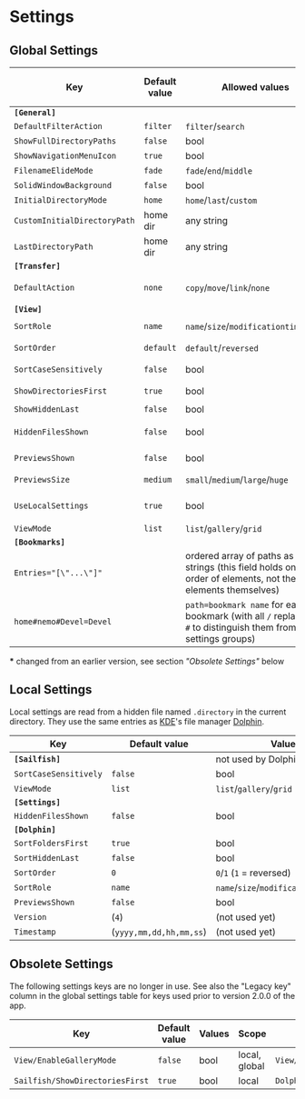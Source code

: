 <!--
SPDX-FileCopyrightText: 2020-2022 Mirian Margiani

SPDX-License-Identifier: GFDL-1.3-or-later
-->

# Settings

## Global Settings

| Key                                | Default value | Allowed values                                | Legacy key (in `[General]`)  | Introduced in
|------------------------------------|---------------|-----------------------------------------------|------------------------------|--------------
| **`[General]`**                    |               |                                               |                              |
| `DefaultFilterAction`              | `filter`      | `filter`/`search`                             |                              |
| `ShowFullDirectoryPaths`           | `false`       | bool                                          |                              |
| `ShowNavigationMenuIcon`           | `true`        | bool                                          |                              |
| `FilenameElideMode`                | `fade`        | `fade`/`end`/`middle`                         |                              |
| `SolidWindowBackground`            | `false`       | bool                                          |                              |
| `InitialDirectoryMode`             | `home`        | `home`/`last`/`custom`                        |                              |
| `CustomInitialDirectoryPath`       | home dir      | any string                                    |                              |
| `LastDirectoryPath`                | home dir      | any string                                    |                              |
| **`[Transfer]`**                   |               |                                               |                              |
| `DefaultAction`                    | `none`        | `copy`/`move`/`link`/`none`                   | `default-transfer-action`    |
| **`[View]`**                       |               |                                               |                              |
| `SortRole`                         | `name`        | `name`/`size`/`modificationtime`/`type`       | `listing-sort-by`            |
| `SortOrder`                        | `default`     | `default`/`reversed`                          | `listing-order`              |
| `SortCaseSensitively`              | `false`       | bool                                          | `sort-case-sensitive`        |
| `ShowDirectoriesFirst`             | `true`        | bool                                          | `show-dirs-first`            |
| `ShowHiddenLast`                   | `false`       | bool                                          |                              |
| `HiddenFilesShown`                 | `false`       | bool                                          | `show-hidden-files`          |
| `PreviewsShown`                    | `false`       | bool                                          | `show-thumbnails`            |
| `PreviewsSize`                     | `medium`      | `small`/`medium`/`large`/`huge`               | `thumbnails-size`            |
| `UseLocalSettings`                 | `true`        | bool                                          | `use-local-view-settings`    |
| `ViewMode`                         | `list`        | `list`/`gallery`/`grid`                       |                              | 2.5.0*
| **`[Bookmarks]`**                  |               |                                               |                              |
| `Entries="[\"...\"]"`              |               | ordered array of paths as JSON strings (this field holds only the order of elements, not the elements themselves) | `bookmark-entries` |
| `home#nemo#Devel=Devel`            |               | `path=bookmark name` for each bookmark (with all `/` replaced by `#` to distinguish them from settings groups) | |

**\*** changed from an earlier version, see section *"Obsolete Settings"* below

## Local Settings

Local settings are read from a hidden file named `.directory` in the current directory.
They use the same entries as [KDE](https://kde.org)'s file manager
[Dolphin](https://apps.kde.org/en/dolphin).

| Key                                | Default value | Values
|------------------------------------|---------------|-----------------------------------------------
| **`[Sailfish]`**                   |               | not used by Dolphin
| `SortCaseSensitively`              | `false`       | bool
| `ViewMode`                         | `list`        | `list`/`gallery`/`grid`
| **`[Settings]`**                   |               |
| `HiddenFilesShown`                 | `false`       | bool
| **`[Dolphin]`**                    |               |
| `SortFoldersFirst`                 | `true`        | bool
| `SortHiddenLast`                   | `false`       | bool
| `SortOrder`                        | `0`           | `0`/`1` (`1` = reversed)
| `SortRole`                         | `name`        | `name`/`size`/`modificationtime`/`type`
| `PreviewsShown`                    | `false`       | bool
| `Version`                          | (`4`)         | (not used yet)
| `Timestamp`                        | (`yyyy,mm,dd,hh,mm,ss`) | (not used yet)


## Obsolete Settings

The following settings keys are no longer in use. See also the "Legacy key"
column in the global settings table for keys used prior to version 2.0.0 of the app.

| Key                                | Default value | Values                   | Scope         | Replaced by                 | Introduced in
|------------------------------------|---------------|--------------------------|---------------|-----------------------------|--------------
| `View/EnableGalleryMode`           | `false`       | bool                     | local, global | `View/ViewMode`             | 2.5.0
| `Sailfish/ShowDirectoriesFirst`    | `true`        | bool                     | local         | `Dolphin/SortFoldersFirst`  | 2.5.2
